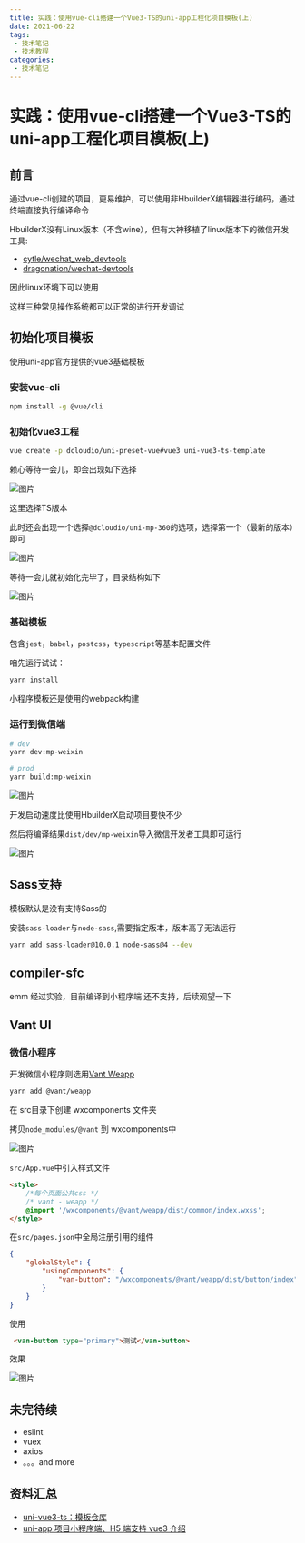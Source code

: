 ```yaml
---
title: 实践：使用vue-cli搭建一个Vue3-TS的uni-app工程化项目模板(上)
date: 2021-06-22
tags:
 - 技术笔记
 - 技术教程
categories:
 - 技术笔记
---
```

# 实践：使用vue-cli搭建一个Vue3-TS的uni-app工程化项目模板(上)

## 前言

通过vue-cli创建的项目，更易维护，可以使用非HbuilderX编辑器进行编码，通过终端直接执行编译命令

HbuilderX没有Linux版本（不含wine），但有大神移植了linux版本下的微信开发工具:
* [cytle/wechat_web_devtools](https://github.com/cytle/wechat_web_devtools)
* [dragonation/wechat-devtools](https://github.com/dragonation/wechat-devtools)

因此linux环境下可以使用

这样三种常见操作系统都可以正常的进行开发调试

## 初始化项目模板
使用uni-app官方提供的vue3基础模板

### 安装vue-cli
```sh
npm install -g @vue/cli
```
### 初始化vue3工程 
```sh
vue create -p dcloudio/uni-preset-vue#vue3 uni-vue3-ts-template
```

赖心等待一会儿，即会出现如下选择

![图片](https://img.cdn.sugarat.top/mdImg/MTYyNDM2NTIzMjc2MA==624365232760)

这里选择TS版本

此时还会出现一个选择`@dcloudio/uni-mp-360`的选项，选择第一个（最新的版本）即可

![图片](https://img.cdn.sugarat.top/mdImg/MTYyNDM2NTM3MDMwMQ==624365370301)

等待一会儿就初始化完毕了，目录结构如下

![图片](https://img.cdn.sugarat.top/mdImg/MTYyNDM2NjE1MDY4MA==624366150680)

### 基础模板
包含`jest`，`babel`，`postcss`，`typescript`等基本配置文件

咱先运行试试：
```sh
yarn install
```

小程序模板还是使用的webpack构建
### 运行到微信端
```sh
# dev
yarn dev:mp-weixin

# prod
yarn build:mp-weixin
```

![图片](https://img.cdn.sugarat.top/mdImg/MTYyNDM2NjcxODY5MQ==624366718691)

开发启动速度比使用HbuilderX启动项目要快不少

然后将编译结果`dist/dev/mp-weixin`导入微信开发者工具即可运行

![图片](https://img.cdn.sugarat.top/mdImg/MTYyNDM3MDAwMjk4NQ==624370002985)


## Sass支持
模板默认是没有支持Sass的

安装`sass-loader`与`node-sass`,需要指定版本，版本高了无法运行
```sh
yarn add sass-loader@10.0.1 node-sass@4 --dev
```
## compiler-sfc
emm 经过实验，目前编译到小程序端 还不支持，后续观望一下

## Vant UI
### 微信小程序
开发微信小程序则选用[Vant Weapp](https://vant-contrib.gitee.io/vant-weapp/#/home)
```sh
yarn add @vant/weapp
```

在 src目录下创建 wxcomponents 文件夹

拷贝`node_modules/@vant` 到 wxcomponents中

![图片](https://img.cdn.sugarat.top/mdImg/MTYyNDM3NjI0ODcyMg==624376248723)

`src/App.vue`中引入样式文件
```html
<style>
    /*每个页面公共css */
    /* vant - weapp */
    @import '/wxcomponents/@vant/weapp/dist/common/index.wxss';
</style>
```


在`src/pages.json`中全局注册引用的组件
```json
{
	"globalStyle": {
		"usingComponents": {
			"van-button": "/wxcomponents/@vant/weapp/dist/button/index"
		}
	}
}
```

使用
```html
 <van-button type="primary">测试</van-button>
```

效果

![图片](https://img.cdn.sugarat.top/mdImg/MTYyNDM3NjU4NTkwNg==624376585906)

## 未完待续
* eslint
* vuex
* axios
* 。。。and more
## 资料汇总
* [uni-vue3-ts：模板仓库](https://github.com/ATQQ/uni-vue3-ts-template)
* [uni-app 项目小程序端、H5 端支持 vue3 介绍](https://ask.dcloud.net.cn/article/37834)

<comment/>
<tongji/>